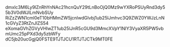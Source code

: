dmxlc3M6Ly9lZnRhYnNAc21hcnQuY29tLnBoOjQ0Mz9wYXRoPSUyRnd3dy55b3V0dWJlLmNvbSUy
RiZzZWN1cml0eT10bHMmZW5jcnlwdGlvbj1ub25lJmhvc3Q9ZWZ0YWJzLnN1cGVyZ3RtZnJlZS54
eXomaGVhZGVyVHlwZT1ub25lJnR5cGU9d3MmcXVpY1NlY3VyaXR5PW5vbmUmc25pPXd3dy5zbWFy
dC5jb20ucGgjQ0FSTE9TJTJCU1RTJTJCTk9MT0FE
